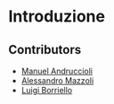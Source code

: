 # Introduzione

## Contributors

- [Manuel Andruccioli](https://github.com/manuandru)
- [Alessandro Mazzoli](https://github.com/alemazzo)
- [Luigi Borriello](https://github.com/luigi-borriello00)
